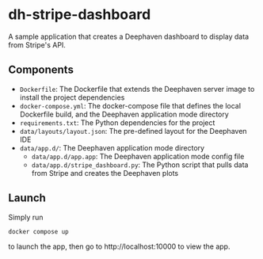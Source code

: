 # dh-stripe-dashboard

A sample application that creates a Deephaven dashboard to display data from Stripe's API.

## Components

* `Dockerfile`: The Dockerfile that extends the Deephaven server image to install the project dependencies
* `docker-compose.yml`: The docker-compose file that defines the local Dockerfile build, and the Deephaven application mode directory
* `requirements.txt`: The Python dependencies for the project
* `data/layouts/layout.json`: The pre-defined layout for the Deephaven IDE
* `data/app.d/`: The Deephaven application mode directory
  * `data/app.d/app.app`: The Deephaven application mode config file
  * `data/app.d/stripe_dashboard.py`: The Python script that pulls data from Stripe and creates the Deephaven plots

## Launch

Simply run

```
docker compose up
```

to launch the app, then go to http://localhost:10000 to view the app.

